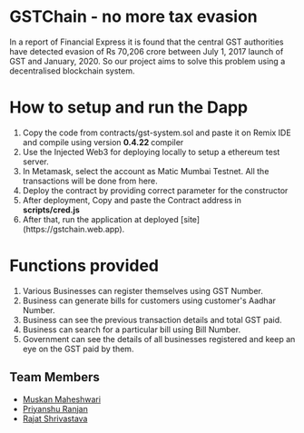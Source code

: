 # GSTChain - no more tax evasion

In a report of Financial Express it is found that the central GST authorities have detected evasion of Rs 70,206 crore between July 1, 2017 launch of GST and January, 2020. So our project aims to solve this problem using a decentralised blockchain system.

# How to setup and run the Dapp
<ol>
<li> Copy the code from contracts/gst-system.sol and paste it on Remix IDE and compile using version <b> 0.4.22 </b> compiler</li>
<li> Use the Injected Web3 for deploying locally to setup a ethereum test server.</li>
<li> In Metamask, select the account as Matic Mumbai Testnet. All the transactions will be done from here.</li>
<li> Deploy the contract by providing correct parameter for the constructor </li>
<li> After deployment, Copy and paste the Contract address in <b>scripts/cred.js</b></li>
<li> After that, run the application at deployed [site](https://gstchain.web.app).</li>
</ol>

# Functions provided
1. Various Businesses can register themselves using GST Number.
2. Business can generate bills for customers using customer's Aadhar Number.
3. Business can see the previous transaction details and total GST paid.
4. Business can search for a particular bill using Bill Number.
5. Government can see the details of all businesses registered and keep an eye on the GST paid by them.

## Team Members
- [Muskan Maheshwari](https://github.com/Muskan02)
- [Priyanshu Ranjan](https://github.com/ranjanistic)
- [Rajat Shrivastava](https://github.com/rajathandsom)
